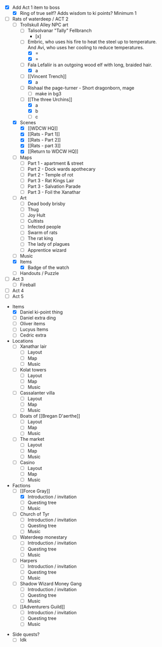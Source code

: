 - [x] Add Act 1 item to boss
	- [x] Ring of true self? Adds wisdom to ki points? Minimum 1
- [ ] Rats of waterdeep / ACT 2
	- [ ] Trollskull Alley NPC art
		- [ ] Talisolvanar "Tally" Fellbranch
			- [x] 
		- [ ] Embric, who uses his fire to heat the steel up to temperature. And Avi, who uses her cooling to reduce temperatures. 
			- [x] =
			- [x] =
		- [ ] Fala Lefaliir is an outgoing wood elf with long, braided hair.
			- [x] a
		- [ ] [[Vincent Trench]] 
			- [x] a
		- [ ] Rishaal the page-turner - Short dragonborn, mage
			- [ ] make in bg3
		- [ ] [[The three Urchins]] 
			- [x] a
			- [x] b
			- [ ] c
	- [x] Scenes
		- [x] [[WDCW HQ]] 
		- [x] [[Rats - Part 1]] 
		- [x] [[Rats - Part 2]] 
		- [x] [[Rats - part 3]] 
		- [x] [[Return to WDCW HQ]] 
	- [ ] Maps
		- [ ] Part 1 - apartment & street
		- [ ] Part 2 - Dock wards apothecary
		- [ ] Part 2 - Temple of rot
		- [ ] Part 3 - Rat Kings Lair
		- [ ] Part 3 - Salvation Parade
		- [ ] Part 3 - Foil the Xanathar
	- [ ] Art
		- [ ] Dead body brisby
		- [ ] Thug
		- [ ] Joy Hult
		- [ ] Cultists
		- [ ] Infected people 
		- [ ] Swarm of rats
		- [ ] The rat king
		- [ ] The lady of plagues
		- [ ] Apprentice wizard
	- [ ] Music
	- [x] Items 
		- [x] Badge of the watch
	- [ ] Handouts / Puzzle
- [ ] Act 3
	- [ ] Fireball
- [ ] Act 4
- [ ] Act 5

- Items
	- [x] Daniel ki-point thing
	- [ ] Daniel extra ding
	- [ ] Oliver items 
	- [ ] Lucyus Items
	- [ ] Cedric extra

- Locations
	- [ ] Xanathar lair
		- [ ] Layout
		- [ ] Map
		- [ ] Music
	- [ ] Kolat towers
		- [ ] Layout
		- [ ] Map
		- [ ] Music
	- [ ] Cassalanter villa
		- [ ] Layout
		- [ ] Map
		- [ ] Music
	- [ ] Boats of [[Bregan D'aerthe]] 
		- [ ] Layout
		- [ ] Map
		- [ ] Music
	- [ ] The market
		- [ ] Layout
		- [ ] Map
		- [ ] Music
	- [ ] Casino
		- [ ] Layout
		- [ ] Map
		- [ ] Music

- Factions
	- [ ] [[Force Gray]] 
		- [x] Introduction / invitation
		- [ ] Questing tree
		- [ ] Music
	- [ ] Church of Tyr
		- [ ] Introduction / invitation
		- [ ] Questing tree
		- [ ] Music
	- [ ] Waterdeep monestary 
		- [ ] Introduction / invitation
		- [ ] Questing tree
		- [ ] Music
	- [ ] Harpers
		- [ ] Introduction / invitation
		- [ ] Questing tree
		- [ ] Music
	- [ ] Shadow Wizard Money Gang
		- [ ] Introduction / invitation
		- [ ] Questing tree
		- [ ] Music
	- [ ] [[Adventurers Guild]] 
		- [ ] Introduction / invitation
		- [ ] Questing tree
		- [ ] Music

* Side quests?
	* [ ] Idk